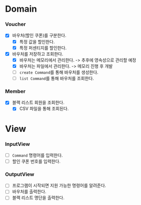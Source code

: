 # Domain
### Voucher
- [x] 바우처(할인 쿠폰)를 구분한다.
  - [x] 특정 값을 할인한다.
  - [x] 특정 퍼센티지를 할인한다.
- [x] 바우처를 저장하고 조회한다.
  - [x] 바우처는 메모리에서 관리한다. -> 추후에 영속성으로 관리할 예정
  - [x] 바우처는 파일에서 관리한다. -> 메모리 진행 후 개발
  - [ ] `create Command`를 통해 바우처를 생성한다.
  - [ ] `list Command`를 통해 바우처를 조회한다.

### Member
- [x] 블랙 리스트 회원을 조회한다.
  - [x] CSV 파일을 통해 조회된다.

# View
### InputView
- [ ] `Command` 명령어를 입력한다.
- [ ] 할인 쿠폰 번호를 입력한다.

### OutputView
- [ ] 프로그램이 시작되면 지원 가능한 명령어를 알려준다.
- [ ] 바우처를 출력한다.
- [ ] 블랙 리스트 명단을 출력한다.
